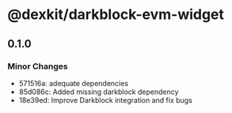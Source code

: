 # @dexkit/darkblock-evm-widget

## 0.1.0

### Minor Changes

- 571516a: adequate dependencies
- 85d086c: Added missing darkblock dependency
- 18e39ed: Improve Darkblock integration and fix bugs
